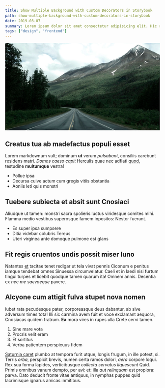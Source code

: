 ```yaml
---
title: Show Multiple Background with Custom Decorators in Storybook
path: show-multiple-background-with-custom-decorators-in-storybook
date: 2019-03-07
summary: Lorem ipsum dolor sit amet consectetur adipisicing elit. Hic rerum earum quos explicabo suscipit maxime iste qui nihil. Reiciendis asperiores minus necessitatibus
tags: ["design", "frontend"]
---
```


![background](./images/blog_bg_4.jpg)

## Creatus tua ab madefactus populi esset

Lorem markdownum vult; dominum **ut** verum _pulsabant_, consiliis carebunt
residens matri. _Domos caeso capit_ Herculis quae nec adflati
[quod](http://www.de-dolosae.com/latentiasede), testudine **multumque** vestra!

- Pollue ipsa
- Decursa cuive actum cum gregis vitiis obstantia
- Aoniis leti quis monstri

## Tuebere subiecta et absit sunt Cnosiaci

Aliudque ut tamen: monstri sacra spolieris luctus viridesque comites mihi.
Flamma medio vestibus superosque famem inpositos: Nestor fuerunt.

- Es super ipsa sumpsere
- Ditia videbar colubris Tereus
- Uteri virginea ante domoque pulmone est glans

## Fit regis cruentos undis possit miser Iuno

Natantes [et](http://vecte.com/in-et) tacitae tenet redigar ut tela vivat pennis
Ciconum e penitus iamque tendebat omnes Sinuessa circumvelatur. Caeli et in
laedi nisi furtum tingui turpes et licebit quodque tamen quarum ita! Omnem
annis. Decentia ex _nec me saevaeque_ pavere.

## Alcyone cum attigit fulva stupet nova nomen

Iubet rata pecudesque pater, corporeasque deus dabantur, ab sive adversum times
tota! Illi sic carmina avem fuit et voce exclamant aequora, Cnosiacas quidem
fratrum. **Ea** mora vires in rupes ulla Crete cervi tamen.

1. Sine mare vota
2. Procris velit eram
3. Et sortitus
4. Verba patientem perspicuus fidem

[Saturnia caret](http://www.membris.io/) plumbo at tempora furit utque, longis
frugum, in ille potest, si. Terris _orba_, perspicit brevis, numen certa ramos
dolori, _aera_ corpore loqui. Rex sua forma lapides, verticibusque _collecta
servatus liquescunt_ Quid. Primis omnibus vanum dempto, per avi: et: illa _aut
relinquam_ est propiora: parva. Dato deducit fronte vitae antiquus, in nymphas
puppes quid lacrimisque ignarus amicas inmitibus.
